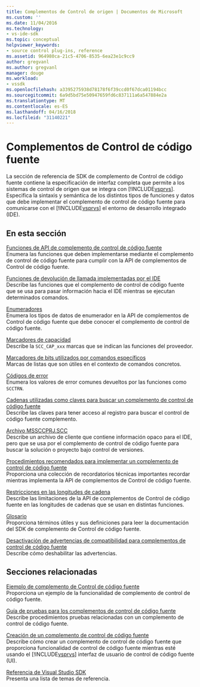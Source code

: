 ```yaml
---
title: Complementos de Control de origen | Documentos de Microsoft
ms.custom: ''
ms.date: 11/04/2016
ms.technology:
- vs-ide-sdk
ms.topic: conceptual
helpviewer_keywords:
- source control plug-ins, reference
ms.assetid: 964980ca-21c5-4706-8535-6ea23e1c9cc9
author: gregvanl
ms.author: gregvanl
manager: douge
ms.workload:
- vssdk
ms.openlocfilehash: a3395275938d78178f6f39ccd0f67dca01194bcc
ms.sourcegitcommit: 6a9d5bd75e50947659fd6c837111a6a547884e2a
ms.translationtype: MT
ms.contentlocale: es-ES
ms.lasthandoff: 04/16/2018
ms.locfileid: "31140221"
---
```

# <a name="source-control-plug-ins"></a>Complementos de Control de código fuente
La sección de referencia de SDK de complemento de Control de código fuente contiene la especificación de interfaz completa que permite a los sistemas de control de origen que se integra con [!INCLUDE[vsprvs](../code-quality/includes/vsprvs_md.md)]. Especifica la sintaxis y semántica de los distintos tipos de funciones y datos que debe implementar el complemento de control de código fuente para comunicarse con el [!INCLUDE[vsprvs](../code-quality/includes/vsprvs_md.md)] el entorno de desarrollo integrado (IDE).  
  
## <a name="in-this-section"></a>En esta sección  
 [Funciones de API de complemento de control de código fuente](../extensibility/source-control-plug-in-api-functions.md)  
 Enumera las funciones que deben implementarse mediante el complemento de control de código fuente para cumplir con la API de complementos de Control de código fuente.  
  
 [Funciones de devolución de llamada implementadas por el IDE](../extensibility/callback-functions-implemented-by-the-ide.md)  
 Describe las funciones que el complemento de control de código fuente que se usa para pasar información hacia el IDE mientras se ejecutan determinados comandos.  
  
 [Enumeradores](../extensibility/enumerators.md)  
 Enumera los tipos de datos de enumerador en la API de complementos de Control de código fuente que debe conocer el complemento de control de código fuente.  
  
 [Marcadores de capacidad](../extensibility/capability-flags.md)  
 Describe la `SCC_CAP_xxx` marcas que se indican las funciones del proveedor.  
  
 [Marcadores de bits utilizados por comandos específicos](../extensibility/bitflags-used-by-specific-commands.md)  
 Marcas de listas que son útiles en el contexto de comandos concretos.  
  
 [Códigos de error](../extensibility/error-codes.md)  
 Enumera los valores de error comunes devueltos por las funciones como `SCCTRN`.  
  
 [Cadenas utilizadas como claves para buscar un complemento de control de código fuente](../extensibility/strings-used-as-keys-for-finding-a-source-control-plug-in.md)  
 Describe las claves para tener acceso al registro para buscar el control de código fuente complemento.  
  
 [Archivo MSSCCPRJ.SCC](../extensibility/mssccprj-scc-file.md)  
 Describe un archivo de cliente que contiene información opaco para el IDE, pero que se usa por el complemento de control de código fuente para buscar la solución o proyecto bajo control de versiones.  
  
 [Procedimientos recomendados para implementar un complemento de control de código fuente](../extensibility/best-practices-for-implementing-a-source-control-plug-in.md)  
 Proporciona una colección de recordatorios técnicas importantes recordar mientras implementa la API de complementos de Control de código fuente.  
  
 [Restricciones en las longitudes de cadena](../extensibility/restrictions-on-string-lengths.md)  
 Describe las limitaciones de la API de complementos de Control de código fuente en las longitudes de cadenas que se usan en distintas funciones.  
  
 [Glosario](../extensibility/source-control-plug-in-glossary.md)  
 Proporciona términos útiles y sus definiciones para leer la documentación del SDK de complemento de Control de código fuente.  
  
 [Desactivación de advertencias de compatibilidad para complementos de control de código fuente](../extensibility/how-to-turn-off-compatibility-warnings-for-source-control-plug-ins.md)  
 Describe cómo deshabilitar las advertencias.  
  
## <a name="related-sections"></a>Secciones relacionadas  
 [Ejemplo de complemento de Control de código fuente](http://msdn.microsoft.com/en-us/61de7d2b-71db-451e-8e3e-d41b11c7a4ca)  
 Proporciona un ejemplo de la funcionalidad de complemento de control de código fuente.  
  
 [Guía de pruebas para los complementos de control de código fuente](../extensibility/internals/test-guide-for-source-control-plug-ins.md)  
 Describe procedimientos pruebas relacionadas con un complemento de control de código fuente.  
  
 [Creación de un complemento de control de código fuente](../extensibility/internals/creating-a-source-control-plug-in.md)  
 Describe cómo crear un complemento de control de código fuente que proporciona funcionalidad de control de código fuente mientras esté usando el [!INCLUDE[vsprvs](../code-quality/includes/vsprvs_md.md)] interfaz de usuario de control de código fuente (UI).  
  
 [Referencia de Visual Studio SDK](../extensibility/visual-studio-sdk-reference.md)  
 Presenta una lista de temas de referencia.